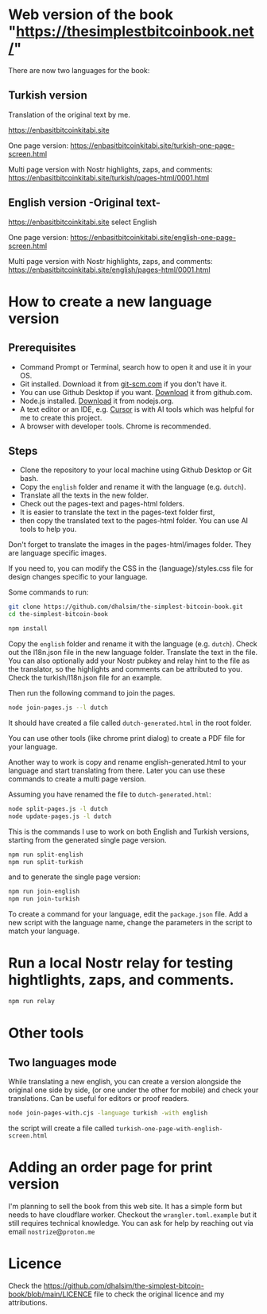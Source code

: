# Web version of the book "https://thesimplestbitcoinbook.net/"

There are now two languages for the book:

## Turkish version

Translation of the original text by me.

https://enbasitbitcoinkitabi.site

One page version:
https://enbasitbitcoinkitabi.site/turkish-one-page-screen.html

Multi page version with Nostr highlights, zaps, and comments:
https://enbasitbitcoinkitabi.site/turkish/pages-html/0001.html

## English version -Original text-

https://enbasitbitcoinkitabi.site select English

One page version:
https://enbasitbitcoinkitabi.site/english-one-page-screen.html

Multi page version with Nostr highlights, zaps, and comments:
https://enbasitbitcoinkitabi.site/english/pages-html/0001.html

# How to create a new language version

## Prerequisites

- Command Prompt or Terminal, search how to open it and use it in your OS.
- Git installed. Download it from [git-scm.com](https://git-scm.com/) if you don't have it.
- You can use Github Desktop if you want. [Download](https://desktop.github.com/) it from github.com.
- Node.js installed. [Download](https://nodejs.org/) it from nodejs.org.
- A text editor or an IDE, e.g. [Cursor](https://www.cursor.sh/) is with AI tools which was helpful for me to create this project.
- A browser with developer tools. Chrome is recommended.

## Steps

- Clone the repository to your local machine using Github Desktop or Git bash.
- Copy the `english` folder and rename it with the language (e.g. `dutch`).
- Translate all the texts in the new folder.
- Check out the pages-text and pages-html folders.
- It is easier to translate the text in the pages-text folder first,
- then copy the translated text to the pages-html folder. You can use AI tools to help you.

Don't forget to translate the images in the pages-html/images folder. They are language specific images.

If you need to, you can modify the CSS in the {language}/styles.css file for design changes specific to your language.

Some commands to run:

```bash
git clone https://github.com/dhalsim/the-simplest-bitcoin-book.git
cd the-simplest-bitcoin-book
```

```bash
npm install
```

Copy the `english` folder and rename it with the language (e.g. `dutch`).
Check out the l18n.json file in the new language folder. Translate the text in the file.
You can also optionally add your Nostr pubkey and relay hint to the file as the translator, so the highlights and comments can be attributed to you. Check the turkish/l18n.json file for an example.

Then run the following command to join the pages.

```bash
node join-pages.js --l dutch
```

It should have created a file called `dutch-generated.html` in the root folder.

You can use other tools (like chrome print dialog) to create a PDF file for your language.

Another way to work is copy and rename english-generated.html to your language and start translating from there. Later you can use these commands to create a multi page version.

Assuming you have renamed the file to `dutch-generated.html`:

```bash
node split-pages.js -l dutch
node update-pages.js -l dutch
```

This is the commands I use to work on both English and Turkish versions, starting from the generated single page version.

```bash
npm run split-english
npm run split-turkish
```

and to generate the single page version:

```bash
npm run join-english
npm run join-turkish
```

To create a command for your language, edit the `package.json` file. Add a new script with the language name, change the parameters in the script to match your language.

# Run a local Nostr relay for testing hightlights, zaps, and comments.

```bash
npm run relay
```

# Other tools

## Two languages mode

While translating a new english, you can create a version alongside the original one side by side, (or one under the other for mobile) and check your translations. Can be useful for editors or proof readers.

```bash
node join-pages-with.cjs -language turkish -with english
```

the script will create a file called `turkish-one-page-with-english-screen.html`

# Adding an order page for print version

I'm planning to sell the book from this web site. It has a simple form but needs to have cloudflare worker. Checkout the `wrangler.toml.example` but it still requires technical knowledge. You can ask for help by reaching out via email `nostrize`@`proton.me`

# Licence

Check the https://github.com/dhalsim/the-simplest-bitcoin-book/blob/main/LICENCE file to check the original licence and my attributions.
